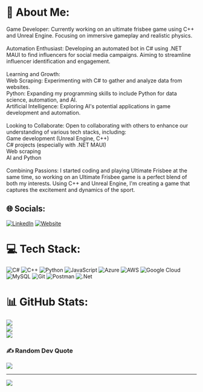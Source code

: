 # 💫 About Me:
Game Developer: Currently working on an ultimate frisbee game using C++ and Unreal Engine. Focusing on immersive gameplay and realistic physics.<br><br>Automation Enthusiast: Developing an automated bot in C# using .NET MAUI to find influencers for social media campaigns. Aiming to streamline influencer identification and engagement.<br><br>Learning and Growth:<br>Web Scraping: Experimenting with C# to gather and analyze data from websites.<br>Python: Expanding my programming skills to include Python for data science, automation, and AI.<br>Artificial Intelligence: Exploring AI's potential applications in game development and automation.<br><br>Looking to Collaborate: Open to collaborating with others to enhance our understanding of various tech stacks, including:<br>Game development (Unreal Engine, C++)<br>C# projects (especially with .NET MAUI)<br>Web scraping<br>AI and Python<br><br>Combining Passions: I started coding and playing Ultimate Frisbee at the same time, so working on an Ultimate Frisbee game is a perfect blend of both my interests. Using C++ and Unreal Engine, I'm creating a game that captures the excitement and dynamics of the sport.


## 🌐 Socials:
[![LinkedIn](https://img.shields.io/badge/LinkedIn-%230077B5.svg?logo=linkedin&logoColor=white)](https://linkedin.com/in/sohail-turner) 
[![Website](website-blue)](https://stcode.dev) 
# 💻 Tech Stack:
![C#](https://img.shields.io/badge/c%23-%23239120.svg?style=for-the-badge&logo=csharp&logoColor=white) ![C++](https://img.shields.io/badge/c++-%2300599C.svg?style=for-the-badge&logo=c%2B%2B&logoColor=white) ![Python](https://img.shields.io/badge/python-3670A0?style=for-the-badge&logo=python&logoColor=ffdd54) ![JavaScript](https://img.shields.io/badge/javascript-%23323330.svg?style=for-the-badge&logo=javascript&logoColor=%23F7DF1E) ![Azure](https://img.shields.io/badge/azure-%230072C6.svg?style=for-the-badge&logo=microsoftazure&logoColor=white) ![AWS](https://img.shields.io/badge/AWS-%23FF9900.svg?style=for-the-badge&logo=amazon-aws&logoColor=white) ![Google Cloud](https://img.shields.io/badge/GoogleCloud-%234285F4.svg?style=for-the-badge&logo=google-cloud&logoColor=white) ![MySQL](https://img.shields.io/badge/mysql-4479A1.svg?style=for-the-badge&logo=mysql&logoColor=white) ![Git](https://img.shields.io/badge/git-%23F05033.svg?style=for-the-badge&logo=git&logoColor=white) ![Postman](https://img.shields.io/badge/Postman-FF6C37?style=for-the-badge&logo=postman&logoColor=white) ![.Net](https://img.shields.io/badge/.NET-5C2D91?style=for-the-badge&logo=.net&logoColor=white)
# 📊 GitHub Stats:
![](https://github-readme-stats.vercel.app/api?username=soapy98&theme=dark&hide_border=false&include_all_commits=true&count_private=true)<br/>
![](https://github-readme-streak-stats.herokuapp.com/?user=soapy98&theme=dark&hide_border=false)<br/>
![](https://github-readme-stats.vercel.app/api/top-langs/?username=soapy98&theme=dark&hide_border=false&include_all_commits=true&count_private=true&layout=compact)

### ✍️ Random Dev Quote
![](https://quotes-github-readme.vercel.app/api?type=horizontal&theme=radical)

---
[![](https://visitcount.itsvg.in/api?id=soapy98&icon=0&color=0)](https://visitcount.itsvg.in)

<!-- Proudly created with GPRM ( https://gprm.itsvg.in ) -->

